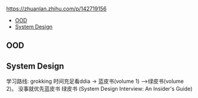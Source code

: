 
https://zhuanlan.zhihu.com/p/142719156

- [OOD](#ood)
- [System Design](#system-design)



## OOD



## System Design

学习路线:
grokking
时间充足看ddia -> 蓝皮书(volume 1) —>绿皮书(volume 2)。 没事就优先蓝皮书 绿皮书 (System Design Interview: An Insider's Guide)